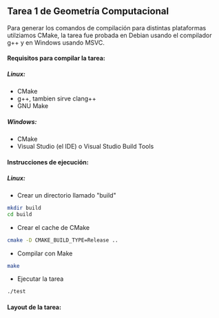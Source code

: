 
## Tarea 1 de Geometría Computacional

Para generar los comandos de compilación para distintas plataformas
utilziamos CMake, la tarea fue probada en Debian usando el compilador
g++ y en Windows usando MSVC.

#### Requisitos para compilar la tarea:

##### Linux:

- CMake
- g++, tambien sirve clang++
- GNU Make

##### Windows:

- CMake
- Visual Studio (el IDE) o Visual Studio Build Tools

#### Instrucciones de ejecución:

##### Linux:

- Crear un directorio llamado "build"
```bash
mkdir build
cd build
```

- Crear el cache de CMake
```bash
cmake -D CMAKE_BUILD_TYPE=Release ..
```

- Compilar con Make
```bash
make
```

- Ejecutar la tarea
```bash
./test 
```


#### Layout de la tarea:

